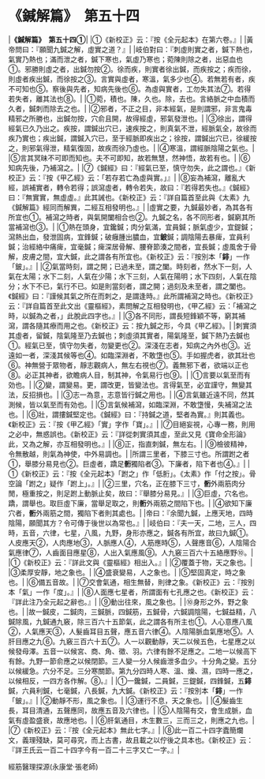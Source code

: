# 《鍼解篇》　第五十四

|**《鍼解篇》　第五十四①**|
|①《新校正》云：『按《全元起本》在第六卷。』|
|黃帝問曰：『願聞九鍼之解，虛實之道？』|
|岐伯對曰：『刺虛則實之者，鍼下熱也，氣實乃熱也；滿而泄之者，鍼下寒也，氣虛乃寒也；菀陳則除之者，出惡血也①。邪勝則虛之者，出鍼勿按②。徐而疾，則實者徐出鍼，而疾按之；疾而徐，則虛者疾出鍼，而徐按之③。言實與虛者，寒溫，氣多少也④。若無若有者，疾不可知也⑤。察後與先者，知病先後也⑥。為虛與實者，工勿失其法⑦。若得若失者，離其法也⑧。|
|①菀，積也。陳，久也。除，去也。言絡脈之中血積而久者，鍼刺而除去之也。|
|②邪者，不正之目，非本經氣，是則謂邪，非言鬼毒精邪之所勝也，出鍼勿按，穴俞且開，故得經虛，邪氣發泄也。|
|③徐出，謂得經氣已久乃出之。疾按，謂鍼出穴已，速疾按之，則真氣不泄，經脈氣全，故徐而疾乃實也；疾出鍼，謂鍼入穴已，至于經脈即疾出之；徐按，謂鍼出穴已，徐緩按之，則邪氣得泄，精氣復固，故疾而徐乃虛也。|
|④寒溫，謂經脈陰陽之氣也。|
|⑤言其冥昧不可即而知也。夫不可即知，故若無慧，然神悟，故若有也。|
|⑥知病先後，乃補瀉之。|
|⑦《鍼經》曰：『經氣已至，慎守勿失，此之謂也。』《新校正》云：『按《甲乙經》云：「若存若亡為虛與實。」』|
|⑧妄為補瀉，離亂大經，誤補實者，轉令若得；誤瀉虛者，轉令若失，故曰：『若得若失也。』《鍼經》曰：『無實實，無虛虛。』此其誡也。《新校正》云：『詳自篇首至此與《太素》九《鍼解篇》經同而解異，二經互相發明也。』|
|虛實之要，九鍼最妙者，為其各有所宜也①。補瀉之時者，與氣開闔相合也②。九鍼之名，各不同形者，鍼窮其所當補瀉也③。|
|①熱在頭身，宜鑱鍼；肉分氣滿，宜員鍼；脈氣虛少，宜鍉鍼；瀉熱出血，發泄固病，宜鋒鍼；破癰腫出膿血，宜**鈹**鍼；調陰陽去暴痺，宜員利鍼；治經絡中痛痺，宜毫鍼；痺深居骨解、腰脊節湊之間者，宜長鍼；虛風舍于骨解，皮膚之間，宜大鍼，此之謂各有所宜也。《新校正》云：『按別本「**䤵**」一作「鈹」。』|
|②氣當時刻，謂之開；已過未至，謂之闔。時刻者，然水下一刻，人氣在太陽；水下二刻，人氣在少陽；水下三刻，人氣在陽明；水下四刻，人氣在陰分；水下不已，氣行不已。如是則當刻者，謂之開；過刻及未至者，謂之闔也。《鍼經》曰：『謹候其氣之所在而刺之，是謂逢時。』此所謂補瀉之時也。《新校正》云：『詳自篇首至此文出《靈樞經》，素問解之互相發明也，《甲乙經》云：「補瀉之時，以鍼為之者，」此脫此四字也。』|
|③各不同形，謂長短鋒穎不等，窮其補瀉，謂各隨其療而用之也。《新校正》云：按九鍼之形，今具《甲乙經》。|
|刺實須其虛者，留鍼，陰氣隆至乃去鍼也；刺虛須其實者，陽氣隆至，鍼下熱乃去鍼也①。經氣已至，慎守勿失者，勿變更也②。深淺在志者，知病之內外也③。近遠如一者，深淺其候等也④。如臨深淵者，不敢墯也⑤。手如握虎者，欲其壯也⑥。神無營于眾物者，靜志觀病人，無左右視也⑦。義無邪下者，欲端以正也⑧。必正其神者，欲瞻病人目，制其神，令氣易行也⑨。|
|①言要以氣至而有効也。|
|②變，謂變易。更，謂改更，皆變法也。言得氣至，必宜謹守，無變其法，反招損也。|
|③志一為意，志意皆行鍼之用也。|
|④言氣雖近遠不同，然其測候，皆以氣至而有効也。|
|⑤言氣候補瀉，如臨深淵，不敢墯慢，失補瀉之法也。|
|⑥壯，謂摟鍼堅定也。《鍼經》曰：『持鍼之道，堅者為實。』則其義也。《新校正》云：『按《甲乙經》「實」字作「寶」。』|
|⑦目絕妄視，心專一務，則用之必中，無惑誤也。《新校正》云：『詳從刺實須其虛，至此又見《寶命全形論》此，又為之解，亦互相發明也。』|
|⑧正，指直刺鍼，無左右。|
|⑨檢彼精神，令無散越，則氣為神使，中外易調也。|
|所謂三里者，下膝三寸也。所謂跗之者①，舉膝分易見也②。巨虛者，蹻足**䯒**獨陷者③。下廉者，陷下者也④。』|
|①《新校正》云：『按《全元起本》「跗之」作「低胻」。《太素》作「付之按」。骨空論「跗之」疑作「跗上」。』|
|②三里，穴名，正在膝下三寸，**䯒**外兩筋肉分閒，極重按之，則足跗上動脈止矣，故曰：『舉膝分易見。』|
|③巨虛，穴名也。蹻，謂舉也。取巨虛下廉，當舉足取之，則**䯒**外兩筋之間陷下也。|
|④欲知下廉穴者，**䯒**外兩筋之間，獨陷下者則其處也。|
|帝曰：『余聞九鍼，上應天地，四時陰陽，願聞其方？令可傳于後世以為常也。』|
|岐伯曰：『夫一天，二地，三人，四時，五音，六律，七星，八風，九野，身形亦應之，鍼各有所宜，故曰九鍼①。人皮應天②，人肉應地③，人脈應人④，人筋應時⑤，人聲應音⑥，人陰陽合氣應律⑦，人齒面目應星⑧，人出入氣應風⑨。人九竅三百六十五絡應野⑩。|
|①《新校正》云：『詳此文與《靈樞經》相出入。』|
|②覆蓋于物，天之象也。|
|③柔厚安靜，地之象也。|
|④盛衰變易，人之象也。|
|⑤堅固真定，時之象也。|
|⑥備五音故。|
|⑦交會氣通，相生無替，則律之象。《新校正》云：『按別本「氣」一作「度」。』|
|⑧人面應七星者，所謂面有七孔應之也。《新校正》云：『詳此注乃全元起之辭也。』|
|⑨動出往來，風之象也。|
|⑩身形之外，野之象也。|
|故一鍼皮，二鍼肉，三鍼脈，四鍼筋，五鍼骨，六鍼調陰陽，七鍼益精，八鍼除風，九鍼通九竅，除三百六十五節氣，此之謂各有所主也①。人心意應八風②，人氣應天③，人髮齒耳目五聲，應五音六律④。人陰陽脈血氣應地⑤。人肝目應之九⑥。九竅三百六十五⑦。人一以觀動靜，天二以候五色，七星應之以候發母澤。五音一以候宮、商、角、徵、羽。六律有餘不足應之。二地一以候高下有餘。九野一節俞應之以候閉節。三人變一分人候齒泄多血少。十分角之變。五分以候緩急。六分不足。三分寒關節。第九分四時人寒、溫、燥、濕，四時一應之，以候相反，一四方各作解。⑧。』|
|①一鑱鍼，二員鍼，三鍉鍼，四鋒鍼，五**䤵**鍼，六員利鍼，七毫鍼，八長鍼，九大鍼。《新校正》云：『按別本「**䤵**」一作「鈹」。』|
|②動靜不形，風之象也。|
|③運行不息，天之象也。|
|④髮齒生長，耳目清通，五聲應同，故應五音及六律也。|
|⑤人陰陽有交，會生成脈，血氣有虛盈盛衰，故應地也。|
|⑥肝氣通目，木生數三，三而三之，則應之九也。|
|⑦《新校正》云：『按《全元起本》無此七字。』|
|⑧此一百二十四字蠹簡爛文，義理殘缺，莫可尋究，而上古書，故且載之以佇後之具本也。《新校正》云：『詳王氏云一百二十四字今有一百二十三字又亡一字。』|


經筋醫理探源(永康堂‧張老師)


